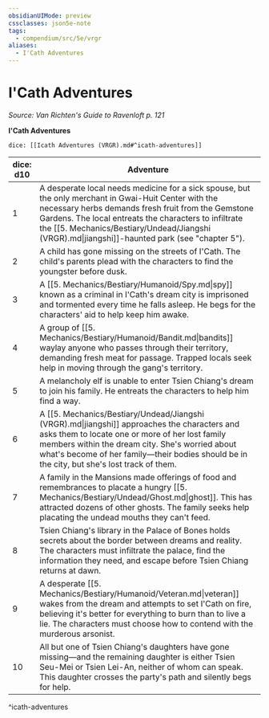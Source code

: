 ```yaml
---
obsidianUIMode: preview
cssclasses: json5e-note
tags:
  - compendium/src/5e/vrgr
aliases:
  - I'Cath Adventures
---
```

# I'Cath Adventures
*Source: Van Richten's Guide to Ravenloft p. 121* 

**I'Cath Adventures**

`dice: [[Icath Adventures (VRGR).md#^icath-adventures]]`

| dice: d10 | Adventure |
|-----------|-----------|
| 1 | A desperate local needs medicine for a sick spouse, but the only merchant in Gwai-Huit Center with the necessary herbs demands fresh fruit from the Gemstone Gardens. The local entreats the characters to infiltrate the [[5. Mechanics/Bestiary/Undead/Jiangshi (VRGR).md\|jiangshi]]-haunted park (see "chapter 5"). |
| 2 | A child has gone missing on the streets of I'Cath. The child's parents plead with the characters to find the youngster before dusk. |
| 3 | A [[5. Mechanics/Bestiary/Humanoid/Spy.md\|spy]] known as a criminal in I'Cath's dream city is imprisoned and tormented every time he falls asleep. He begs for the characters' aid to help keep him awake. |
| 4 | A group of [[5. Mechanics/Bestiary/Humanoid/Bandit.md\|bandits]] waylay anyone who passes through their territory, demanding fresh meat for passage. Trapped locals seek help in moving through the gang's territory. |
| 5 | A melancholy elf is unable to enter Tsien Chiang's dream to join his family. He entreats the characters to help him find a way. |
| 6 | A [[5. Mechanics/Bestiary/Undead/Jiangshi (VRGR).md\|jiangshi]] approaches the characters and asks them to locate one or more of her lost family members within the dream city. She's worried about what's become of her family—their bodies should be in the city, but she's lost track of them. |
| 7 | A family in the Mansions made offerings of food and remembrances to placate a hungry [[5. Mechanics/Bestiary/Undead/Ghost.md\|ghost]]. This has attracted dozens of other ghosts. The family seeks help placating the undead mouths they can't feed. |
| 8 | Tsien Chiang's library in the Palace of Bones holds secrets about the border between dreams and reality. The characters must infiltrate the palace, find the information they need, and escape before Tsien Chiang returns at dawn. |
| 9 | A desperate [[5. Mechanics/Bestiary/Humanoid/Veteran.md\|veteran]] wakes from the dream and attempts to set I'Cath on fire, believing it's better for everything to burn than to live a lie. The characters must choose how to contend with the murderous arsonist. |
| 10 | All but one of Tsien Chiang's daughters have gone missing—and the remaining daughter is either Tsien Seu-Mei or Tsien Lei-An, neither of whom can speak. This daughter crosses the party's path and silently begs for help. |
^icath-adventures
